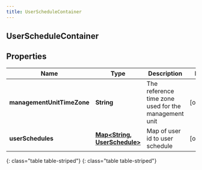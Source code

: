 ```yaml
---
title: UserScheduleContainer
---
```

## UserScheduleContainer


## Properties

| Name | Type | Description | Notes |
| ------------ | ------------- | ------------- | ------------- |
| **managementUnitTimeZone** | **String** | The reference time zone used for the management unit |  [optional] |
| **userSchedules** | [**Map&lt;String, UserSchedule&gt;**](UserSchedule.html) | Map of user id to user schedule |  [optional] |
{: class="table table-striped"}
{: class="table table-striped"}


